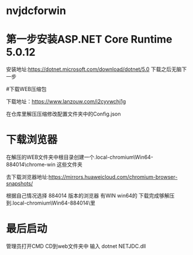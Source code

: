 # nvjdcforwin


# 第一步安装ASP.NET Core Runtime 5.0.12

安装地址:https://dotnet.microsoft.com/download/dotnet/5.0
下载之后无脑下一步

#下载WEB压缩包  

下载地址：https://www.lanzouw.com/i2cyvwchj1g

在仓库里解压压缩修改配置文件夹中的Config.json

# 下载浏览器

在解压的WEB文件夹中根目录创建一个.local-chromium\Win64-884014\chrome-win 这些文件夹

去下载浏览器地址:https://mirrors.huaweicloud.com/chromium-browser-snapshots/

根据自己情况选择 884014 版本的浏览器 有WIN win64的 下载完成够解压到.local-chromium\Win64-884014\里


# 最后启动 
 管理员打开CMD CD到web文件夹中  输入 dotnet NETJDC.dll
